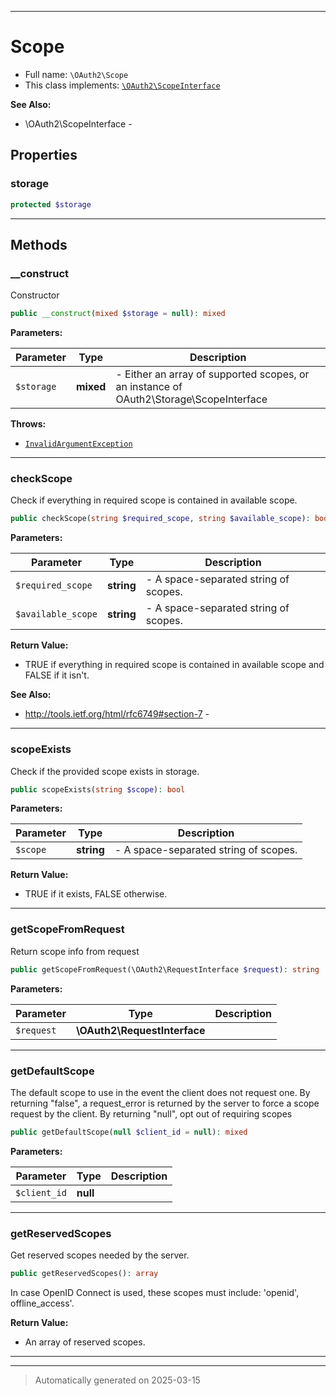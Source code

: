 ***

# Scope





* Full name: `\OAuth2\Scope`
* This class implements:
[`\OAuth2\ScopeInterface`](./ScopeInterface.md)

**See Also:**

* \OAuth2\ScopeInterface - 



## Properties


### storage



```php
protected $storage
```






***

## Methods


### __construct

Constructor

```php
public __construct(mixed $storage = null): mixed
```








**Parameters:**

| Parameter | Type | Description |
|-----------|------|-------------|
| `$storage` | **mixed** | - Either an array of supported scopes, or an instance of OAuth2\Storage\ScopeInterface |




**Throws:**

- [`InvalidArgumentException`](../InvalidArgumentException.md)



***

### checkScope

Check if everything in required scope is contained in available scope.

```php
public checkScope(string $required_scope, string $available_scope): bool
```








**Parameters:**

| Parameter | Type | Description |
|-----------|------|-------------|
| `$required_scope` | **string** | - A space-separated string of scopes. |
| `$available_scope` | **string** | - A space-separated string of scopes. |


**Return Value:**

- TRUE if everything in required scope is contained in available scope and FALSE
if it isn't.




**See Also:**

* http://tools.ietf.org/html/rfc6749#section-7 - 

***

### scopeExists

Check if the provided scope exists in storage.

```php
public scopeExists(string $scope): bool
```








**Parameters:**

| Parameter | Type | Description |
|-----------|------|-------------|
| `$scope` | **string** | - A space-separated string of scopes. |


**Return Value:**

- TRUE if it exists, FALSE otherwise.




***

### getScopeFromRequest

Return scope info from request

```php
public getScopeFromRequest(\OAuth2\RequestInterface $request): string
```








**Parameters:**

| Parameter | Type | Description |
|-----------|------|-------------|
| `$request` | **\OAuth2\RequestInterface** |  |





***

### getDefaultScope

The default scope to use in the event the client
does not request one. By returning "false", a
request_error is returned by the server to force a
scope request by the client. By returning "null",
opt out of requiring scopes

```php
public getDefaultScope(null $client_id = null): mixed
```








**Parameters:**

| Parameter | Type | Description |
|-----------|------|-------------|
| `$client_id` | **null** |  |





***

### getReservedScopes

Get reserved scopes needed by the server.

```php
public getReservedScopes(): array
```

In case OpenID Connect is used, these scopes must include:
'openid', offline_access'.







**Return Value:**

- An array of reserved scopes.




***


***
> Automatically generated on 2025-03-15
